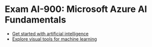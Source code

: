 # Exam AI-900: Microsoft Azure AI Fundamentals

* [Get started with artificial intelligence](./docs/Get%20started%20with%20artificial%20intelligence.md)
* [Explore visual tools for machine learning](./docs/Explore%20visual%20tools%20for%20machine%20learning.md)

